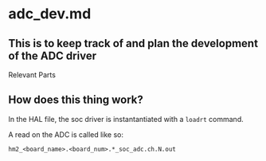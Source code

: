 # adc_dev.md

## This is to keep track of and plan the development of the ADC driver

Relevant Parts

## How does this thing work?

In the HAL file, the soc driver is instantantiated with a `loadrt` command.

A read on the ADC is called like so:

`hm2_<board_name>.<board_num>.*_soc_adc.ch.N.out`
